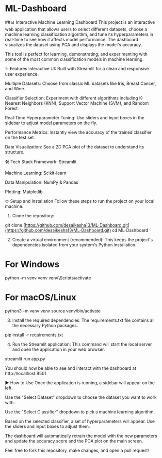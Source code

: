 # ML-Dashboard
##📊 Interactive Machine Learning Dashboard
This project is an interactive web application that allows users to select different datasets, choose a machine learning classification algorithm, and tune its hyperparameters in real-time to see how it affects model performance. The dashboard visualizes the dataset using PCA and displays the model's accuracy.

This tool is perfect for learning, demonstrating, and experimenting with some of the most common classification models in machine learning.

✨ Features
Interactive UI: Built with Streamlit for a clean and responsive user experience.

Multiple Datasets: Choose from classic ML datasets like Iris, Breast Cancer, and Wine.

Classifier Selection: Experiment with different algorithms including K-Nearest Neighbors (KNN), Support Vector Machine (SVM), and Random Forest.

Real-Time Hyperparameter Tuning: Use sliders and input boxes in the sidebar to adjust model parameters on the fly.

Performance Metrics: Instantly view the accuracy of the trained classifier on the test set.

Data Visualization: See a 2D PCA plot of the dataset to understand its structure.

🛠️ Tech Stack
Framework: Streamlit

Machine Learning: Scikit-learn

Data Manipulation: NumPy & Pandas

Plotting: Matplotlib

⚙️ Setup and Installation
Follow these steps to run the project on your local machine.

1. Clone the repository:

git clone [https://github.com/desaikesha13/ML-Dashboard.git](https://github.com/desaikesha13/ML-Dashboard.git)
cd ML-Dashboard

2. Create a virtual environment (recommended):
This keeps the project's dependencies isolated from your system's Python installation.

# For Windows
python -m venv venv
venv\Scripts\activate

# For macOS/Linux
python3 -m venv venv
source venv/bin/activate

3. Install the required dependencies:
The requirements.txt file contains all the necessary Python packages.

pip install -r requirements.txt

4. Run the Streamlit application:
This command will start the local server and open the application in your web browser.

streamlit run app.py

You should now be able to see and interact with the dashboard at http://localhost:8501.

▶️ How to Use
Once the application is running, a sidebar will appear on the left.

Use the "Select Dataset" dropdown to choose the dataset you want to work with.

Use the "Select Classifier" dropdown to pick a machine learning algorithm.

Based on the selected classifier, a set of hyperparameters will appear. Use the sliders and input boxes to adjust them.

The dashboard will automatically retrain the model with the new parameters and update the accuracy score and the PCA plot on the main screen.

Feel free to fork this repository, make changes, and open a pull request!
